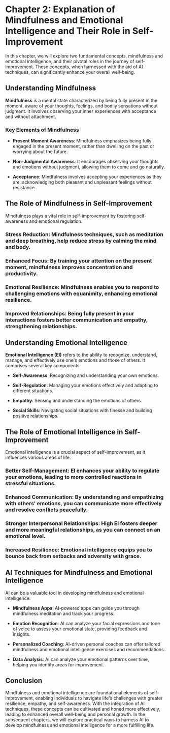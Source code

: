 Chapter 2: Explanation of Mindfulness and Emotional Intelligence and Their Role in Self-Improvement
===================================================================================================

In this chapter, we will explore two fundamental concepts, mindfulness and emotional intelligence, and their pivotal roles in the journey of self-improvement. These concepts, when harnessed with the aid of AI techniques, can significantly enhance your overall well-being.

Understanding Mindfulness
-------------------------

**Mindfulness** is a mental state characterized by being fully present in the moment, aware of your thoughts, feelings, and bodily sensations without judgment. It involves observing your inner experiences with acceptance and without attachment.

### **Key Elements of Mindfulness**

* **Present Moment Awareness**: Mindfulness emphasizes being fully engaged in the present moment, rather than dwelling on the past or worrying about the future.

* **Non-Judgmental Awareness**: It encourages observing your thoughts and emotions without judgment, allowing them to come and go naturally.

* **Acceptance**: Mindfulness involves accepting your experiences as they are, acknowledging both pleasant and unpleasant feelings without resistance.

The Role of Mindfulness in Self-Improvement
-------------------------------------------

Mindfulness plays a vital role in self-improvement by fostering self-awareness and emotional regulation.

### **Stress Reduction**: Mindfulness techniques, such as meditation and deep breathing, help reduce stress by calming the mind and body.

### **Enhanced Focus**: By training your attention on the present moment, mindfulness improves concentration and productivity.

### **Emotional Resilience**: Mindfulness enables you to respond to challenging emotions with equanimity, enhancing emotional resilience.

### **Improved Relationships**: Being fully present in your interactions fosters better communication and empathy, strengthening relationships.

Understanding Emotional Intelligence
------------------------------------

**Emotional Intelligence (EI)** refers to the ability to recognize, understand, manage, and effectively use one's emotions and those of others. It comprises several key components:

* **Self-Awareness**: Recognizing and understanding your own emotions.

* **Self-Regulation**: Managing your emotions effectively and adapting to different situations.

* **Empathy**: Sensing and understanding the emotions of others.

* **Social Skills**: Navigating social situations with finesse and building positive relationships.

The Role of Emotional Intelligence in Self-Improvement
------------------------------------------------------

Emotional intelligence is a crucial aspect of self-improvement, as it influences various areas of life.

### **Better Self-Management**: EI enhances your ability to regulate your emotions, leading to more controlled reactions in stressful situations.

### **Enhanced Communication**: By understanding and empathizing with others' emotions, you can communicate more effectively and resolve conflicts peacefully.

### **Stronger Interpersonal Relationships**: High EI fosters deeper and more meaningful relationships, as you can connect on an emotional level.

### **Increased Resilience**: Emotional intelligence equips you to bounce back from setbacks and adversity with grace.

AI Techniques for Mindfulness and Emotional Intelligence
--------------------------------------------------------

AI can be a valuable tool in developing mindfulness and emotional intelligence:

* **Mindfulness Apps**: AI-powered apps can guide you through mindfulness meditation and track your progress.

* **Emotion Recognition**: AI can analyze your facial expressions and tone of voice to assess your emotional state, providing feedback and insights.

* **Personalized Coaching**: AI-driven personal coaches can offer tailored mindfulness and emotional intelligence exercises and recommendations.

* **Data Analysis**: AI can analyze your emotional patterns over time, helping you identify areas for improvement.

Conclusion
----------

Mindfulness and emotional intelligence are foundational elements of self-improvement, enabling individuals to navigate life's challenges with greater resilience, empathy, and self-awareness. With the integration of AI techniques, these concepts can be cultivated and honed more effectively, leading to enhanced overall well-being and personal growth. In the subsequent chapters, we will explore practical ways to harness AI to develop mindfulness and emotional intelligence for a more fulfilling life.
